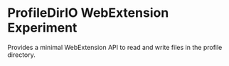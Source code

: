 # ProfileDirIO WebExtension Experiment

Provides a minimal WebExtension API to read and write files in the profile directory.
